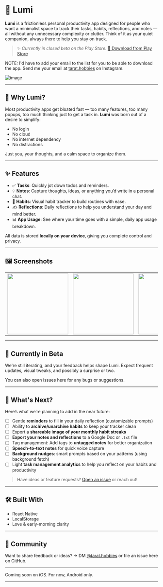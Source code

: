 # 🌟 Lumi

**Lumi** is a frictionless personal productivity app designed for people who want a minimalist space to track their tasks, habits, reflections, and notes — all without any unnecessary complexity or clutter. Think of it as your quiet companion, always there to help you stay on track.

> ✨ *Currently in closed beta on the Play Store.*
> [📲 Download from Play Store](https://play.google.com/store/apps/details?id=com.lumi.mobile)

NOTE: I'd have to add your email to the list for you to be able to download the app. Send me your email at [tarat.hobbies](https://www.instagram.com/tarat.hobbies/) on Instagram.
   
![image](https://github.com/user-attachments/assets/10f52d05-b266-4ccd-a684-9ecd287aa086)

---

## 🧠 Why Lumi?

Most productivity apps get bloated fast — too many features, too many popups, too much thinking just to get a task in. **Lumi** was born out of a desire to simplify:

* No login
* No cloud
* No internet dependency
* No distractions

Just you, your thoughts, and a calm space to organize them.

---

## ✨ Features

* ✅ **Tasks**: Quickly jot down todos and reminders.
* 💡 **Notes**: Capture thoughts, ideas, or anything you’d write in a personal chat.
* 📅 **Habits**: Visual habit tracker to build routines with ease.
* ✍️ **Reflections**: Daily reflections to help you understand your day and mind better.
* 📊 **App Usage**: See where your time goes with a simple, daily app usage breakdown.

All data is stored **locally on your device**, giving you complete control and privacy.

---

## 🖼️ Screenshots

<table>
  <tr>
    <td><img src="https://github.com/user-attachments/assets/456ced31-5bc4-45c2-8593-c44b5977af9b" width="200"/></td>
    <td><img src="https://github.com/user-attachments/assets/65a32469-b941-44a6-acdd-1ab30f300bee" width="200"/></td>
    <td><img src="https://github.com/user-attachments/assets/2210419d-9ac9-46eb-9079-eb5289ecb1a1" width="200"/></td>
    <td><img src="https://github.com/user-attachments/assets/07000177-91dc-4143-8010-0ef0e2aab3a9" width="200"/></td>
  </tr>
</table>



---

## 🚧 Currently in Beta

We're still iterating, and your feedback helps shape Lumi. Expect frequent updates, visual tweaks, and possibly a surprise or two.

You can also open issues here for any bugs or suggestions.

---

## 🔮 What's Next?

Here’s what we’re planning to add in the near future:

- [ ] Gentle **reminders** to fill in your daily reflection (customizable prompts)
- [ ] Ability to **archive/unarchive habits** to keep your tracker clean
- [ ] Export a **shareable image of your monthly habit streaks**
- [ ] **Export your notes and reflections** to a Google Doc or `.txt` file
- [ ] Tag management: Add tags to **untagged notes** for better organization
- [ ] **Speech-to-text notes** for quick voice capture
- [ ] **Background nudges**: smart prompts based on your patterns (using background fetch)
- [ ] Light **task management analytics** to help you reflect on your habits and productivity

> Have ideas or feature requests? [Open an issue](https://github.com/yourusername/lumi/issues) or reach out!


---

## 🛠️ Built With

* React Native
* LocalStorage
* Love & early-morning clarity

---

## 💬 Community

Want to share feedback or ideas?
→ DM [@tarat.hobbies](https://www.instagram.com/tarat.hobbies/) or file an issue here on GitHub.

---

Coming soon on iOS. For now, Android only.


---
